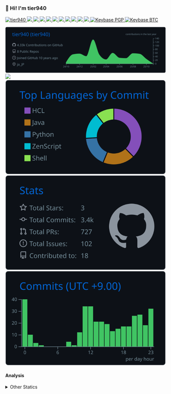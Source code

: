 ### 👋 Hi! I'm tier940

<p align="left"> 
  <a href="https://github.com/tier940/tier940/">
    <img src="https://komarev.com/ghpvc/?username=tier940" alt="tier940" />
  </a>
  <a href="http://twitter.com/tier940">
    <img height="20" src="https://img.shields.io/twitter/follow/tier940?label=Twitter&logo=twitter&style=flat" />
  </a>
  <a href="https://github.com/tier940">
    <img height="20" src="https://img.shields.io/github/followers/tier940?label=follow&logo=github&style=flat" />
  </a>
  <a href="https://www.reddit.com/user/tier940">
    <img height="20" src="https://img.shields.io/reddit/user-karma/combined/tier940?label=Reddit&logo=reddit&style=flat" />
  </a>
  <a href="https://stackoverflow.com/users/17317833/tier940">
    <img height="20" src="https://img.shields.io/stackexchange/stackoverflow/r/17317833?label=StackOverflow&logo=stack-overflow&style=flat" />
  </a>
  <a href="https://zenn.dev/tier940">
    <img height="20" src="https://zenn.badge.nikaera.com/s/tier940/likes" />
  </a>
  <a href="https://zenn.dev/tier940">
    <img height="20" src="https://zenn.badge.nikaera.com/s/tier940/followers" />
  </a>
  <a href="https://zenn.dev/tier940">
    <img height="20" src="https://zenn.badge.nikaera.com/s/tier940/articles" />
  </a>
  <a href="http://qiita.com/tier940">
    <img height="20" src="https://qiita-badge.apiapi.app/s/tier940/posts.svg" />
  </a>
  <a href="http://qiita.com/tier940">
    <img height="20" src="https://qiita-badge.apiapi.app/s/tier940/contributions.svg" />
  </a>
  <a href="https://github.com/tier940/tier940/">
    <img height="20" src="https://github.com/tier940/tier940/actions/workflows/main.yml/badge.svg" />
  </a>
  <a href="https://keybase.io/tier940">
    <img alt="Keybase PGP" src="https://img.shields.io/keybase/pgp/tier940">
  </a>
  <a href="https://keybase.io/tier940">
    <img alt="Keybase BTC" src="https://img.shields.io/keybase/btc/tier940">
  </a>
</p>

[![](https://raw.githubusercontent.com/tier940/tier940/main/profile-summary-card-output/github_dark/0-profile-details.svg)](https://github.com/vn7n24fzkq/github-profile-summary-cards)
[![](https://raw.githubusercontent.com/tier940/tier940/main/profile-summary-card-output/github_dark/1-repos-per-language.svg)](https://github.com/vn7n24fzkq/github-profile-summary-cards) [![](https://raw.githubusercontent.com/tier940/tier940/main/profile-summary-card-output/github_dark/2-most-commit-language.svg)](https://github.com/vn7n24fzkq/github-profile-summary-cards)
[![](https://raw.githubusercontent.com/tier940/tier940/main/profile-summary-card-output/github_dark/3-stats.svg)](https://github.com/vn7n24fzkq/github-profile-summary-cards) [![](https://raw.githubusercontent.com/tier940/tier940/main/profile-summary-card-output/github_dark/4-productive-time.svg)](https://github.com/vn7n24fzkq/github-profile-summary-cards)


#### Analysis
<!-- <img height="150" src="https://github.com/tier940/tier940/blob/master/images/stat.svg" alt="Alternative Text"/> -->

<details>
  <summary>Other Statics</summary>
  <!--START_SECTION:waka-->
![Code Time](http://img.shields.io/badge/Code%20Time-6%2C158%20hrs%2046%20mins-blue)

**🐱 My GitHub Data** 

> 📦 80.1 kB Used in GitHub's Storage 
 > 
> 💼 Opted to Hire
 > 
> 📜 14 Public Repositories 
 > 
> 🔑 8 Private Repositories 
 > 
**I'm an Early 🐤** 

```text
🌞 Morning                2740 commits        ████░░░░░░░░░░░░░░░░░░░░░   16.94 % 
🌆 Daytime                5829 commits        █████████░░░░░░░░░░░░░░░░   36.03 % 
🌃 Evening                5902 commits        █████████░░░░░░░░░░░░░░░░   36.48 % 
🌙 Night                  1707 commits        ███░░░░░░░░░░░░░░░░░░░░░░   10.55 % 
```
📅 **I'm Most Productive on Saturday** 

```text
Monday                   1768 commits        ███░░░░░░░░░░░░░░░░░░░░░░   10.93 % 
Tuesday                  2481 commits        ████░░░░░░░░░░░░░░░░░░░░░   15.34 % 
Wednesday                1914 commits        ███░░░░░░░░░░░░░░░░░░░░░░   11.83 % 
Thursday                 1622 commits        ███░░░░░░░░░░░░░░░░░░░░░░   10.03 % 
Friday                   2353 commits        ████░░░░░░░░░░░░░░░░░░░░░   14.54 % 
Saturday                 3132 commits        █████░░░░░░░░░░░░░░░░░░░░   19.36 % 
Sunday                   2908 commits        ████░░░░░░░░░░░░░░░░░░░░░   17.98 % 
```


📊 **This Week I Spent My Time On** 

```text
🕑︎ Time Zone: Asia/Tokyo

💬 Programming Languages: 
Other                    22 hrs 31 mins      ██████████████░░░░░░░░░░░   54.42 % 
Markdown                 17 hrs 19 mins      ██████████░░░░░░░░░░░░░░░   41.83 % 
Docker                   42 mins             ░░░░░░░░░░░░░░░░░░░░░░░░░   01.71 % 
JSON                     35 mins             ░░░░░░░░░░░░░░░░░░░░░░░░░   01.44 % 
YAML                     11 mins             ░░░░░░░░░░░░░░░░░░░░░░░░░   00.45 % 

🔥 Editors: 
Chrome                   23 hrs 26 mins      ██████████████░░░░░░░░░░░   56.60 % 
VS Code                  17 hrs 46 mins      ███████████░░░░░░░░░░░░░░   42.92 % 
IntelliJ IDEA            6 mins              ░░░░░░░░░░░░░░░░░░░░░░░░░   00.28 % 
Edge                     4 mins              ░░░░░░░░░░░░░░░░░░░░░░░░░   00.20 % 

💻 Operating System: 
Windows                  24 hrs 14 mins      ███████████████░░░░░░░░░░   58.57 % 
Linux                    16 hrs 53 mins      ██████████░░░░░░░░░░░░░░░   40.78 % 
Unknown OS               16 mins             ░░░░░░░░░░░░░░░░░░░░░░░░░   00.66 % 
```

**I Mostly Code in Java** 

```text
Java                     11 repos            ██████████░░░░░░░░░░░░░░░   39.29 % 
Shell                    3 repos             ███░░░░░░░░░░░░░░░░░░░░░░   10.71 % 
HCL                      3 repos             ███░░░░░░░░░░░░░░░░░░░░░░   10.71 % 
JavaScript               1 repo              █░░░░░░░░░░░░░░░░░░░░░░░░   03.57 % 
Python                   1 repo              █░░░░░░░░░░░░░░░░░░░░░░░░   03.57 % 
```



**Timeline**

![Lines of Code chart](https://raw.githubusercontent.com/tier940/tier940/main/assets/bar_graph.png)


 Last Updated on 12/08/2025 00:09:19 UTC
<!--END_SECTION:waka-->
</details>
